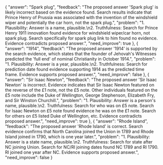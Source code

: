 {
"answer": "Spark plug",
"feedback": "The proposed answer 'Spark plug' is likely incorrect based on the evidence found. Search results indicate that Prince Henry of Prussia was associated with the invention of the windshield wiper and potentially the car horn, not the spark plug.",
"problem": "1. Plausibility: Answer is a name, plausible.\n2. Truthfulness: Search for Prince Henry 1911 innovation found evidence for windshield wiper/car horn, not spark plug. Search specifically for spark plug link to him found no evidence. Evidence contradicts proposed answer.",
"need_improve": true
},
{
"answer": "1914",
"feedback": "The proposed answer '1914' is supported by the search evidence, which states that the founder of Jehovah's Witnesses predicted the 'full end' of nominal Christianity in October 1914.",
"problem": "1. Plausibility: Answer is a year, plausible.\n2. Truthfulness: Search for prediction date found evidence supporting 1914 as the predicted time frame. Evidence supports proposed answer.",
"need_improve": false
},
{
"answer": "Sir Isaac Newton",
"feedback": "The proposed answer 'Sir Isaac Newton' is incorrect. Evidence indicates that Sir Isaac Newton featured on the reverse of the £1 note, not the £5 note. Other individuals featured on the £5 note include the Duke of Wellington, George Stephenson, Elizabeth Fry, and Sir Winston Churchill.",
"problem": "1. Plausibility: Answer is a person's name, plausible.\n2. Truthfulness: Search for who was on £5 note. Search for Isaac Newton on £5 note found evidence he was on the £1 note. Search for others on £5 listed Duke of Wellington, etc. Evidence contradicts proposed answer.",
"need_improve": true
},
{
"answer": "Rhode Island",
"feedback": "The proposed answer 'Rhode Island' is correct. Search evidence confirms that North Carolina joined the Union in 1789 and Rhode Island joined in 1790, which is one year later.",
"problem": "1. Plausibility: Answer is a state name, plausible.\n2. Truthfulness: Search for state after NC joining Union. Search for NC/RI joining dates found NC 1789 and RI 1790. RI joined one year after NC. Evidence supports proposed answer.",
"need_improve": false
}
